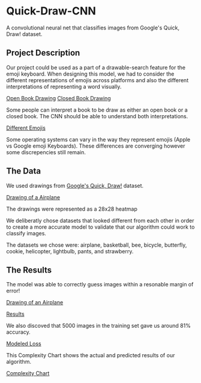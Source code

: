 # Quick-Draw-CNN
A convolutional neural net that classifies images from Google's Quick, Draw! dataset.

## Project Description

Our project could be used as a part of a drawable-search feature for the emoji keyboard. When designing this model, we had to consider the different representations of emojis across platforms and also the different interpretations of representing a word visually. 

[Open Book Drawing](images/openBook.jpg) [Closed Book Drawing](images/closedBook.jpg)

Some people can interpret a book to be draw as either an open book or a closed book. The CNN should be able to understand both interpretations.

[Different Emojis](differentEmojis.jpg)

Some operating systems can vary in the way they represent emojis (Apple vs Google emoji Keyboards). These differences are converging however some discrepencies still remain.


## The Data

We used drawings from [Google's Quick, Draw!](https://quickdraw.withgoogle.com/data) dataset. 

[Drawing of a Airplane](/images/airplaneHeatmap.jpg)

The drawings were represented as a 28x28 heatmap

We deliberatly chose datasets that looked different from each other in order to create a more accurate model to validate that our algorithm could work to classify images.

The datasets we chose were: airplane, basketball, bee, bicycle, butterfly, cookie, helicopter, lightbulb, pants, and strawberry.


## The Results

The model was able to correctly guess images within a resonable margin of error!

[Drawing of an Airplane](images/airplaneHeatmap.png)

[Results](images/airplaneResults.jpg)

We also discoved that 5000 images in the training set gave us around 81% accuracy.

[Modeled Loss](test_train_loss.jpg)

This Complexity Chart shows the actual and predicted results of our algorithm.

[Complexity Chart](images/complexityChart.jpg)



